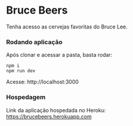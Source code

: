 # Bruce Beers

Tenha acesso as cervejas favoritas do Bruce Lee.

### Rodando aplicação

Após clonar e acessar a pasta, basta rodar:
```
npm i
npm run dev
```

Acesse: http://localhost:3000

### Hospedagem

Link da aplicação hospedada no Heroku: https://brucebeers.herokuapp.com
